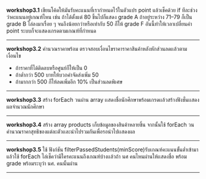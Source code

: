 
**workshop3.1**
เขียนโค้ดให้มันรับคะแนนที่เรากำหนดไว้ในตัวแปร point แล้วเช็คด้วย if ทีละช่วงว่าคะแนนอยู่เกณฑ์ไหน เช่น ถ้าได้ตั้งแต่ 80 ขึ้นไปก็แสดง grade A ถ้าอยู่ระหว่าง 71–79 ก็เป็น grade B ไล่ลงมาเรื่อย ๆ จนถึงน้อยกว่าหรือเท่ากับ 50 ก็ให้ grade F อันนี้ทำให้เวลาเปลี่ยนค่า point ระบบก็จะแสดงเกรดตามเกณฑ์ที่กำหนด

----------------------------------------------------------------------------------------------------------------------------------------------------

**workshop3.2**
คำนวณราคาพร้อม ตรวจสอบเงื่อนไขราคาราคาสินค้าหลังหักส่วนลดเเล้วตามเงื่อนไข
* ถ้าราคาที่ได้ติดลบหรือศูนย์ก็ให้เป็น 0
* ถ้าต่ำกว่า 500 บาทให้บวกค่าจัดส่งเพิ่ม 50
* ถ้ามากกว่า 500 ก็ให้ลดเพิ่มอีก 10% เป็นส่วนลดพิเศษ

----------------------------------------------------------------------------------------------------------------------------------------------------

**workshop3.3**
สร้าง forEach วนผ่าน array เเสดงชื่อนักศึกษาพร้อมเกรดเเล้วสร้างฟังชั่นเเสดงผลจำนวณนักศึกษา

----------------------------------------------------------------------------------------------------------------------------------------------------

**workshop3.4**
สร้าง array products เก็บข้อมูลของสินค้าหลายชิ้น จากนั้นใช้ forEach วนคำนวณราคาสุทธิของแต่ละตัวเเละนำไปรวมกันเพื่อรอนำไปเเสดงผล

----------------------------------------------------------------------------------------------------------------------------------------------------

**workshop3.5**
ใช้ ฟังก์ชัน filterPassedStudents(minScore)รับเกณฑ์คะแนนขั้นต่ำเข้ามาแล้วใช้ forEach ไล่เช็คว่ามีใครคะแนนถึงเกณฑ์บ้างเเล้วถ้า นศ คนไหนผ่านให้เเสดงชื่อ
พร้อม grade พร้อมระบุว่า นศ. คนนั้นผ่าน

----------------------------------------------------------------------------------------------------------------------------------------------------